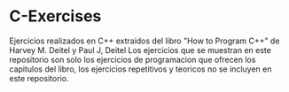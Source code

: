 # C-Exercises
Ejercicios realizados en C++ extraidos del libro "How to Program C++" de Harvey M. Deitel y Paul J, Deitel
Los ejercicios que se muestran en este repositorio son solo los ejercicios de programacion que ofrecen los capitulos del libro, los ejercicios repetitivos y teoricos no se incluyen en este repositorio.
